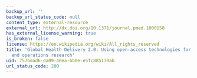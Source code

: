 ```yaml
---
backup_url: ''
backup_url_status_code: null
content_type: external-resource
external_url: http://dx.doi.org/10.1371/journal.pmed.1000158
has_external_license_warning: true
is_broken: false
license: https://en.wikipedia.org/wiki/All_rights_reserved
title: 'Global Health Delivery 2.0: Using open-access technologies for transparency
  and operations research'
uid: 757bead6-da09-40ea-bb0e-e5fc885170ab
url_status_code: 200
---
```

